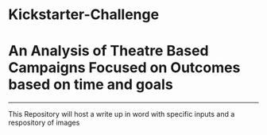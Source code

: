 # Kickstarter-Challenge
# An Analysis of Theatre Based Campaigns Focused on Outcomes based on time and goals
---
This Repository will host a write up in word with specific inputs and a respository of images 
